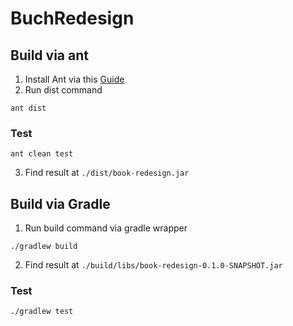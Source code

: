 # BuchRedesign

## Build via ant

1. Install Ant via this [Guide](https://ant.apache.org/manual/install.html)
2. Run dist command

```shell script
ant dist
```

### Test
```shell script
ant clean test
```

3. Find result at `./dist/book-redesign.jar`

## Build via Gradle

1. Run build command via gradle wrapper

```shell script
./gradlew build
```

2. Find result at `./build/libs/book-redesign-0.1.0-SNAPSHOT.jar`

### Test
```shell script
./gradlew test
```